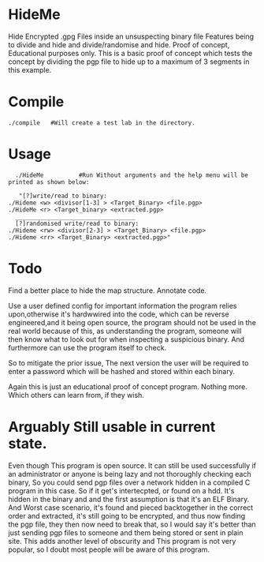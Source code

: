 # HideMe
Hide Encrypted .gpg Files  inside an unsuspecting binary file Features being to divide and hide and divide/randomise and hide. Proof of concept, Educational purposes only. This is a basic proof of concept which tests the concept by dividing the pgp file to hide up to a maximum of 3 segments in this example.

# Compile

	./compile	#Will create a test lab in the directory.

# Usage

      ./HideMe          #Run Without arguments and the help menu will be printed as shown below:
      
       "[?]write/read to binary:
	./Hideme <w> <divisor[1-3] > <Target_Binary> <file.pgp>
	./HideMe <r> <Target_binary> <extracted.pgp>
      __________________________________
      [?]randomised write/read to binary:
	./Hideme <rw> <divisor[2-3] > <Target_Binary> <file.pgp>
	./Hideme <rr> <Target_Binary> <extracted.pgp>"

# Todo

Find a better place to hide the map structure. Annotate code. 

Use a user defined config for important information the program relies upon,otherwise it's hardwwired into the code, which can be reverse engineered,and it being
open source, the program should not be used in the real world because of this, as understanding the program, someone will then know what to look out for
when inspecting a suspicious binary. And furthermore can use the program itself to check.

So to mitigate the prior issue, The next version the user will be required to enter a password which will be hashed and stored within each binary.

Again this is just an educational proof of concept program. Nothing more. Which others can learn from, if they wish.


# Arguably Still usable in current state.

Even though This program is open source. It can still be used successfully if an administrator or anyone is being lazy and not thoroughly checking
each binary, So you could send pgp files over a network hidden in a compiled C program in this case. So if it get's intertecpted, or found on a hdd. It's hidden
in the binary and and the first assumption is that it's an ELF Binary. And Worst case scenario, it's found and pieced backtogether in the correct order and extracted, it's still going to be encrypted, and thus now finding the pgp file, they then now need to break that, so I would say it's better than just sending
pgp files to someone and them being stored or sent in plain site. This adds another level of obscurity and This program is not very popular, so I doubt most people will be aware of this program.

